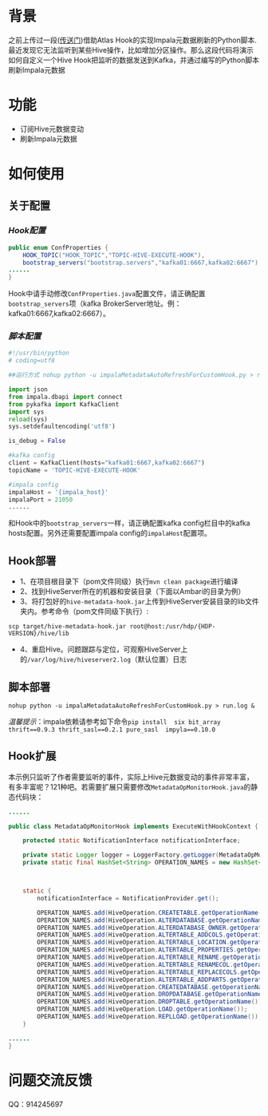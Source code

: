 # 背景
之前上传过一段([传送门](https://github.com/Observe-secretly/AutoRefreshImpala))借助Atlas Hook的实现Impala元数据刷新的Python脚本.最近发现它无法监听到某些Hive操作，比如增加分区操作。那么这段代码将演示如何自定义一个Hive Hook把监听的数据发送到Kafka，并通过编写的Python脚本刷新Impala元数据

# 功能
- 订阅Hive元数据变动
- 刷新Impala元数据

# 如何使用

## 关于配置

### *Hook配置*
``` java
public enum ConfProperties {
    HOOK_TOPIC("HOOK_TOPIC","TOPIC-HIVE-EXECUTE-HOOK"),
    bootstrap_servers("bootstrap.servers","kafka01:6667,kafka02:6667"),
......
}
```
Hook中请手动修改`ConfProperties.java`配置文件，请正确配置`bootstrap_servers`项（kafka BrokerServer地址。例：kafka01:6667,kafka02:6667）。

### *脚本配置*
```python
#!/usr/bin/python
# coding=utf8

##运行方式 nohup python -u impalaMetadataAutoRefreshForCustomHook.py > run.log &

import json
from impala.dbapi import connect
from pykafka import KafkaClient
import sys
reload(sys)
sys.setdefaultencoding('utf8')

is_debug = False

#kafka config
client = KafkaClient(hosts="kafka01:6667,kafka02:6667")
topicName = 'TOPIC-HIVE-EXECUTE-HOOK'

#impala config
impalaHost = '{impala_host}'
impalaPort = 21050
......
```
和Hook中的`bootstrap_servers`一样，请正确配置kafka config栏目中的kafka hosts配置。另外还需要配置impala config的`impalaHost`配置项。

## Hook部署
- 1、在项目根目录下（pom文件同级）执行`mvn clean package`进行编译
- 2、找到HiveServer所在的机器和安装目录（下面以Ambari的目录为例）
- 3、将打包好的`hive-metadata-hook.jar`上传到HiveServer安装目录的lib文件夹内。参考命令（pom文件同级下执行）:
``` shell
scp target/hive-metadata-hook.jar root@host:/usr/hdp/{HDP-VERSION}/hive/lib
```
- 4、重启Hive。问题跟踪与定位，可观察HiveServer上的`/var/log/hive/hiveserver2.log`（默认位置）日志

## 脚本部署
```
nohup python -u impalaMetadataAutoRefreshForCustomHook.py > run.log &
```
*温馨提示*：impala依赖请参考如下命令`pip install  six bit_array thrift==0.9.3 thrift_sasl==0.2.1 pure_sasl  impyla==0.10.0`

## Hook扩展
本示例只监听了作者需要监听的事件，实际上Hive元数据变动的事件非常丰富，有多丰富呢？121种吧。若需要扩展只需要修改`MetadataOpMonitorHook.java`的静态代码块：
``` java 
......

public class MetadataOpMonitorHook implements ExecuteWithHookContext {

    protected static NotificationInterface notificationInterface;

    private static Logger logger = LoggerFactory.getLogger(MetadataOpMonitorHook.class);
    private static final HashSet<String> OPERATION_NAMES = new HashSet<>();



    static {
        notificationInterface = NotificationProvider.get();

        OPERATION_NAMES.add(HiveOperation.CREATETABLE.getOperationName());
        OPERATION_NAMES.add(HiveOperation.ALTERDATABASE.getOperationName());
        OPERATION_NAMES.add(HiveOperation.ALTERDATABASE_OWNER.getOperationName());
        OPERATION_NAMES.add(HiveOperation.ALTERTABLE_ADDCOLS.getOperationName());
        OPERATION_NAMES.add(HiveOperation.ALTERTABLE_LOCATION.getOperationName());
        OPERATION_NAMES.add(HiveOperation.ALTERTABLE_PROPERTIES.getOperationName());
        OPERATION_NAMES.add(HiveOperation.ALTERTABLE_RENAME.getOperationName());
        OPERATION_NAMES.add(HiveOperation.ALTERTABLE_RENAMECOL.getOperationName());
        OPERATION_NAMES.add(HiveOperation.ALTERTABLE_REPLACECOLS.getOperationName());
        OPERATION_NAMES.add(HiveOperation.ALTERTABLE_ADDPARTS.getOperationName());
        OPERATION_NAMES.add(HiveOperation.CREATEDATABASE.getOperationName());
        OPERATION_NAMES.add(HiveOperation.DROPDATABASE.getOperationName());
        OPERATION_NAMES.add(HiveOperation.DROPTABLE.getOperationName());
        OPERATION_NAMES.add(HiveOperation.LOAD.getOperationName());
        OPERATION_NAMES.add(HiveOperation.REPLLOAD.getOperationName());
    }

......
}
```

# 问题交流反馈
QQ：914245697
